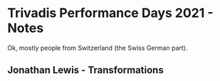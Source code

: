 # Trivadis Performance Days 2021 - Notes
Ok, mostly people from Switzerland (the Swiss German part).

## Jonathan Lewis - Transformations

